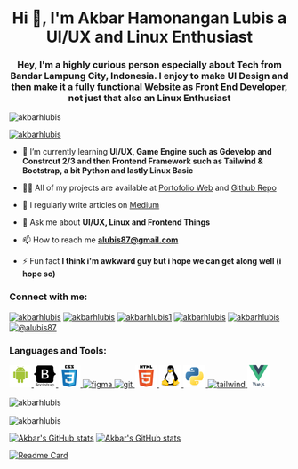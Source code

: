 <h1 align="center">Hi 👋, I'm Akbar Hamonangan Lubis a UI/UX and Linux Enthusiast </h1>
<h3 align="center">Hey, I'm a highly curious person especially about Tech from Bandar Lampung City, Indonesia. I enjoy to make UI Design and then make it a fully functional Website as Front End Developer, not just that also an Linux Enthusiast</h3>

<p align="left"> <img src="https://komarev.com/ghpvc/?username=akbarhlubis&label=Profile%20views&color=ff8080&style=flat-square" alt="akbarhlubis" /> </p>

<p align="left"> <a href="https://github.com/akbarhlubis/github-profile-trophy"><img src="https://github-profile-trophy.vercel.app/?username=akbarhlubis" alt="akbarhlubis" /></a> </p>


- 🌱 I’m currently learning **UI/UX, Game Engine such as Gdevelop and Constrcut 2/3 and then Frontend Framework such as Tailwind & Bootstrap, a bit Python and lastly Linux Basic**

- 👨‍💻 All of my projects are available at [Portofolio Web](https://akbarhlubis-page.vercel.app/) and [Github Repo](https://github.com/akbarhlubis?tab=repositories)

- 📝 I regularly write articles on [Medium](https://medium.com/@akbarhlubis)

- 💬 Ask me about **UI/UX, Linux and Frontend Things**

- 📫 How to reach me **alubis87@gmail.com**

- ⚡ Fun fact **I think i'm awkward guy but i hope we can get along well (i hope so)**

<h3 align="left">Connect with me:</h3>
<p align="left">
<a href="https://codepen.io/akbarhlubis" target="blank"><img align="center" src="https://raw.githubusercontent.com/rahuldkjain/github-profile-readme-generator/master/src/images/icons/Social/codepen.svg" alt="akbarhlubis" height="30" width="40" /></a>
<a href="https://linkedin.com/in/akbarhlubis" target="blank"><img align="center" src="https://raw.githubusercontent.com/rahuldkjain/github-profile-readme-generator/master/src/images/icons/Social/linked-in-alt.svg" alt="akbarhlubis" height="30" width="40" /></a>
<a href="https://instagram.com/akbarhlubis1" target="blank"><img align="center" src="https://raw.githubusercontent.com/rahuldkjain/github-profile-readme-generator/master/src/images/icons/Social/instagram.svg" alt="akbarhlubis1" height="30" width="40" /></a>
<a href="https://dribbble.com/akbarhlubis" target="blank"><img align="center" src="https://raw.githubusercontent.com/rahuldkjain/github-profile-readme-generator/master/src/images/icons/Social/dribbble.svg" alt="akbarhlubis" height="30" width="40" /></a>
<a href="https://www.behance.net/akbarhlubis" target="blank"><img align="center" src="https://raw.githubusercontent.com/rahuldkjain/github-profile-readme-generator/master/src/images/icons/Social/behance.svg" alt="akbarhlubis" height="30" width="40" /></a>
<a href="https://medium.com/@alubis87" target="blank"><img align="center" src="https://raw.githubusercontent.com/rahuldkjain/github-profile-readme-generator/master/src/images/icons/Social/medium.svg" alt="@alubis87" height="30" width="40" /></a>
</p>

<h3 align="left">Languages and Tools:</h3>
<p align="left"> <a href="https://developer.android.com" target="_blank" rel="noreferrer"> <img src="https://raw.githubusercontent.com/devicons/devicon/master/icons/android/android-original-wordmark.svg" alt="android" width="40" height="40"/> </a> <a href="https://getbootstrap.com" target="_blank" rel="noreferrer"> <img src="https://raw.githubusercontent.com/devicons/devicon/master/icons/bootstrap/bootstrap-plain-wordmark.svg" alt="bootstrap" width="40" height="40"/> </a> <a href="https://www.w3schools.com/css/" target="_blank" rel="noreferrer"> <img src="https://raw.githubusercontent.com/devicons/devicon/master/icons/css3/css3-original-wordmark.svg" alt="css3" width="40" height="40"/> </a> <a href="https://www.figma.com/" target="_blank" rel="noreferrer"> <img src="https://www.vectorlogo.zone/logos/figma/figma-icon.svg" alt="figma" width="40" height="40"/> </a> <a href="https://git-scm.com/" target="_blank" rel="noreferrer"> <img src="https://www.vectorlogo.zone/logos/git-scm/git-scm-icon.svg" alt="git" width="40" height="40"/> </a> <a href="https://www.w3.org/html/" target="_blank" rel="noreferrer"> <img src="https://raw.githubusercontent.com/devicons/devicon/master/icons/html5/html5-original-wordmark.svg" alt="html5" width="40" height="40"/> </a> <a href="https://www.linux.org/" target="_blank" rel="noreferrer"> <img src="https://raw.githubusercontent.com/devicons/devicon/master/icons/linux/linux-original.svg" alt="linux" width="40" height="40"/> </a> <a href="https://www.python.org" target="_blank" rel="noreferrer"> <img src="https://raw.githubusercontent.com/devicons/devicon/master/icons/python/python-original.svg" alt="python" width="40" height="40"/> </a> <a href="https://tailwindcss.com/" target="_blank" rel="noreferrer"> <img src="https://www.vectorlogo.zone/logos/tailwindcss/tailwindcss-icon.svg" alt="tailwind" width="40" height="40"/> </a> <a href="https://vuejs.org/" target="_blank" rel="noreferrer"> <img src="https://raw.githubusercontent.com/devicons/devicon/master/icons/vuejs/vuejs-original-wordmark.svg" alt="vuejs" width="40" height="40"/> </a> </p>

<p><img align="center" src="https://github-readme-stats.vercel.app/api/top-langs?username=akbarhlubis&show_icons=true&theme=dark&locale=en&layout=compact" alt="akbarhlubis" /></p>

<p><img align="center" src="https://github-readme-streak-stats.herokuapp.com/?user=akbarhlubis&theme=dark" alt="akbarhlubis" /></p>

[![Akbar's GitHub stats](http://github-profile-summary-cards.vercel.app/api/cards/profile-details?username=akbarhlubis&theme=gruvbox)](http://github-profile-summary-cards.vercel.app/api/cards/profile-details?username=akbarhlubis&theme=gruvbox)
[![Akbar's GitHub stats](https://github-readme-stats.vercel.app/api?username=akbarhlubis&show_icons=true&theme=gruvbox)](https://github.com/akbarhlubis/github-readme-stats)

[![Readme Card](https://github-readme-stats.vercel.app/api/pin/?username=akbarhlubis&repo=akbarhlubis.github.io&theme=gruvbox)](https://github.com/akbarhlubis/akbarhlubis.github.io)
